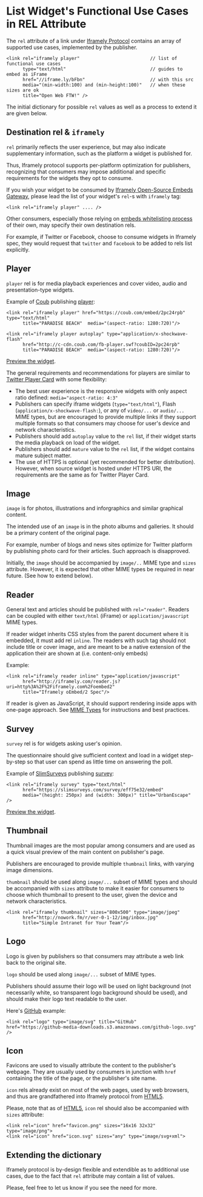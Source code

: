 # List Widget's Functional Use Cases in REL Attribute

The `rel` attribute of a link under [Iframely Protocol](http://iframely.com/oembed2) contains 
an array of supported use cases, implemented by the publisher.

    <link rel="iframely player"                          // list of functional use cases
          type="text/html"                               // guides to embed as iFrame
          href="//iframe.ly/bFbn"                        // with this src
          media="(min-width:100) and (min-height:100)"   // when these sizes are ok
          title="Open Web FTW!" />

The initial dictionary for possible `rel` values as well as a process to extend it are given below.



## Destination rel & `iframely`

`rel` primarily reflects the user experience, but may also indicate supplementary information, 
such as the platform a widget is published for.

Thus, Iframely protocol supports per-platform optimization for publishers, 
recognizing that consumers may impose additional and specific requirements for the widgets they opt to consume.

If you wish your widget to be consumed by [Iframely Open-Source Embeds Gateway](http://iframely.com/gateway), 
please lead the list of your widget's `rel`-s with `iframely` tag:

    <link rel="iframely player" .... />

Other consumers, especially those relying on [embeds whitelisting process](http://iframely.com/qa) of their own, 
may specify their own destination rels. 

For example, if Twitter or Facebook, choose to consume widgets in Iframely spec, 
they would request that `twitter` and `facebook` to be added to rels list explicitly.



## Player

`player` rel is for media playback experiences and cover video, audio and presentation-type widgets. 

Example of [Coub](http://coub.com) publishing [player](http://coub.com/view/2pc24rpb):

    <link rel="iframely player" href="https://coub.com/embed/2pc24rpb" type="text/html" 
          title="PARADISE BEACH"  media="(aspect-ratio: 1280:720)"/>
    
    <link rel="iframely player autoplay" type="application/x-shockwave-flash"
          href="http://c-cdn.coub.com/fb-player.swf?coubID=2pc24rpb"
          title="PARADISE BEACH"  media="(aspect-ratio: 1280:720)"/>
    
[Preview the widget](http://iframe.ly/bF9Z).

The general requirements and recommendations for players are similar to 
[Twitter Player Card](https://dev.twitter.com/docs/cards/types/player-card) with some flexibility:

- The best user experience is the responsive widgets with only aspect ratio defined: `media="aspect-ratio: 4:3"`
- Publishers can specify iframe widgets (`type="text/html"`), Flash (`application/x-shockwave-flash:`), or any of `video/...` or `audio/...` MIME types, but are encouraged to provide multiple links if they support multiple formats so that consumers may choose for user's device and network characteristics.
- Publishers should add `autoplay` value to the `rel` list, if their widget starts the media playback on load of the widget. 
- Publishers should add `mature` value to the `rel` list, if the widget contains mature subject matter.
- The use of HTTPS is optional (yet recommended for better distribution). However, when source widget is hosted under HTTPS URI, the requirements are the same as for Twitter Player Card.



## Image

`image` is for photos, illustrations and inforgraphics and similar graphical content.

The intended use of an `image` is in the photo albums and galleries. It should be a primary content of the original page. 

For example, number of blogs and news sites optimize for Twitter platform by publishing 
photo card for their articles. Such approach is disapproved. 

Initially, the `image` should be accompanied by `image/..` MIME type and `sizes` attribute. 
However, it is expected that other MIME types be required in near future. (See how to extend below).



## Reader

General text and articles should be published with `rel="reader"`. Readers can be coupled with either `text/html` (iFrame) or `application/javascript` MIME types.

If reader widget inherits CSS styles from the parent document where it is embedded, it must add rel `inline`. The readers with such tag should not include title or cover image, and are meant to be a native extension of the application their are shown at (i.e. content-only embeds)

Example:

    <link rel="iframely reader inline" type="application/javascript"
          href="http://iframely.com/reader.js?uri=http%3A%2F%2Fiframely.com%2Foembed2" 
          title="Iframely oEmbed/2 Spec"/> 


If reader is given as JavaScript, it should support rendering inside apps with one-page approach. See [MIME Types](http://iframely.com/oembed2/types) for instructions and best practices.


## Survey

`survey` rel is for widgets asking user's opinion. 

The questionnaire should give sufficient context and load in a widget step-by-step so that user can spend as little time on answering the poll.



Example of [SlimSurveys](http://slimsurveys.com) publishing [survey](https://slimsurveys.com/s/eff75e32):

    <link rel="iframely survey" type="text/html" 
          href="https://slimsurveys.com/survey/eff75e32/embed" 
          media="(height: 250px) and (width: 300px)" title="UrbanEscape" />

[Preview the widget](http://iframe.ly/bFsC).



## Thumbnail

Thumbnail images are the most popular among consumers and are used as a quick visual preview of the main content on publisher's page.

Publishers are encouraged to provide multiple `thumbnail` links, with varying image dimensions.

`thumbnail` should be used along `image/...` subset of MIME types and 
should be accompanied with `sizes` attribute to make it easier for consumers to choose which thumbnail to present to the user, given the device and network characteristics. 

    <link rel="iframely thumbnail" sizes="800x500" type="image/jpeg"
          href="http://nowork.fm/r/ver-0-1-12/img/inbox.jpg" 
          title="Simple Intranet for Your Team"/> 



## Logo

Logo is given by publishers so that consumers may attribute a web link back to the original site. 

`logo` should be used along `image/...` subset of MIME types. 

Publishers should assume their logo will be used on light background (not necessarily white, 
so transparent logo background should be used), and should make their logo text readable to the user.

Here's [GitHub](https://github.com/) example:

    <link rel="logo" type="image/svg" title="GitHub"
    href="https://github-media-downloads.s3.amazonaws.com/github-logo.svg" />

    

## Icon

Favicons are used to visually attribute the content to the publisher's webpage. 
They are usually used by consumers in junction with `href` containing the title of the page, or the publisher's site name.

`icon` rels already exist on most of the web pages, used by web browsers, 
and thus are grandfathered into Iframely protocol from [HTML5](http://www.w3schools.com/tags/tag_link.asp). 

Please, note that as of [HTML5](http://www.w3schools.com/tags/att_link_sizes.asp), 
`icon` rel should also be accompanied with `sizes` attribute:

    <link rel="icon" href="favicon.png" sizes="16x16 32x32" type="image/png"> 
    <link rel="icon" href="icon.svg" sizes="any" type="image/svg+xml">



## Extending the dictionary

Iframely protocol is by-design flexible and extendible as to additional use cases, 
due to the fact that `rel` attribute may contain a list of values.

Please, feel free to let us know if you see the need for more.